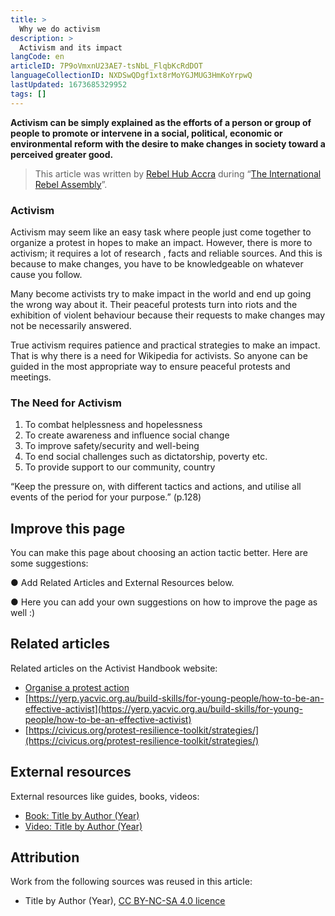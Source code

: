 ```yaml
---
title: >
  Why we do activism
description: >
  Activism and its impact
langCode: en
articleID: 7P9oVmxnU23AE7-tsNbL_FlqbKcRdDOT
languageCollectionID: NXDSwQDgf1xt8rMoYGJMUG3HmKoYrpwQ
lastUpdated: 1673685329952
tags: []
---
```


**Activism can be simply explained as the efforts of a person or group of people to promote or intervene in a social, political, economic or environmental reform with the desire to make changes in society toward a perceived greater good.**

> This article was written by [Rebel Hub Accra](https://www.instagram.com/rebelhubaccra/) during “[The International Rebel Assembly](/rebelassembly/hub)”.

### **Activism**

Activism may seem like an easy task where people just come together to organize a protest in hopes to make an impact. However, there is more to activism; it requires a lot of research , facts and reliable sources. And this is because to make changes, you have to be knowledgeable on whatever cause you follow.

Many become activists try to make impact in the world and end up going the wrong way about it. Their peaceful protests turn into riots and the exhibition of violent behaviour because their requests to make changes may not be necessarily answered.

True activism requires patience and practical strategies to make an impact. That is why there is a need for Wikipedia for activists. So anyone can be guided in the most appropriate way to ensure peaceful protests and meetings.

### **The Need for Activism**

1.  To combat helplessness and hopelessness
2.  To create awareness and influence social change
3.  To improve safety/security and well-being
4.  To end social challenges such as dictatorship, poverty etc.
5.  To provide support to our community, country

“Keep the pressure on, with different tactics and actions, and utilise all events of the period for your purpose.” (p.128)

## Improve this page

You can make this page about choosing an action tactic better. Here are some suggestions:

● Add Related Articles and External Resources below.

● Here you can add your own suggestions on how to improve the page as well :)

## Related articles

Related articles on the Activist Handbook website:

-   [Organise a protest action](/organising/protest)
-   [https://yerp.yacvic.org.au/build-skills/for-young-people/how-to-be-an-effective-activist](https://yerp.yacvic.org.au/build-skills/for-young-people/how-to-be-an-effective-activist)
-   [https://civicus.org/protest-resilience-toolkit/strategies/](https://civicus.org/protest-resilience-toolkit/strategies/)

## External resources

External resources like guides, books, videos:

-   [Book: Title by Author (Year)](/support/content/reference)
-   [Video: Title by Author (Year)](/support/content/reference)

## Attribution

Work from the following sources was reused in this article:

-   Title by Author (Year), [CC BY-NC-SA 4.0 licence](https://creativecommons.org/licenses/by-nc-sa/4.0/)